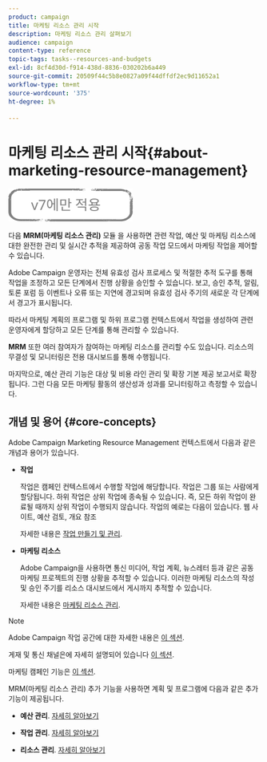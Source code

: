 ```yaml
---
product: campaign
title: 마케팅 리소스 관리 시작
description: 마케팅 리소스 관리 살펴보기
audience: campaign
content-type: reference
topic-tags: tasks--resources-and-budgets
exl-id: 8cf4d30d-f914-438d-8836-030202b6a449
source-git-commit: 20509f44c5b8e0827a09f44dffdf2ec9d11652a1
workflow-type: tm+mt
source-wordcount: '375'
ht-degree: 1%

---
```


# 마케팅 리소스 관리 시작{#about-marketing-resource-management}

![](../../assets/v7-only.svg)

다음 **MRM(마케팅 리소스 관리)** 모듈 을 사용하면 관련 작업, 예산 및 마케팅 리소스에 대한 완전한 관리 및 실시간 추적을 제공하여 공동 작업 모드에서 마케팅 작업을 제어할 수 있습니다.

Adobe Campaign 운영자는 전체 유효성 검사 프로세스 및 적절한 추적 도구를 통해 작업을 조정하고 모든 단계에서 진행 상황을 승인할 수 있습니다. 보고, 승인 추적, 알림, 토론 포럼 등 이벤트나 오류 또는 지연에 경고되며 유효성 검사 주기의 새로운 각 단계에서 경고가 표시됩니다.

따라서 마케팅 계획의 프로그램 및 하위 프로그램 컨텍스트에서 작업을 생성하여 관련 운영자에게 할당하고 모든 단계를 통해 관리할 수 있습니다.

**MRM** 또한 여러 참여자가 참여하는 마케팅 리소스를 관리할 수도 있습니다. 리소스의 무결성 및 모니터링은 전용 대시보드를 통해 수행됩니다.

마지막으로, 예산 관리 기능은 대상 및 비용 라인 관리 및 확장 기본 제공 보고서로 확장됩니다. 그런 다음 모든 마케팅 활동의 생산성과 성과를 모니터링하고 측정할 수 있습니다.

## 개념 및 용어 {#core-concepts}

Adobe Campaign Marketing Resource Management 컨텍스트에서 다음과 같은 개념과 용어가 있습니다.

* **작업**

   작업은 캠페인 컨텍스트에서 수행할 작업에 해당합니다. 작업은 그룹 또는 사람에게 할당됩니다. 하위 작업은 상위 작업에 종속될 수 있습니다. 즉, 모든 하위 작업이 완료될 때까지 상위 작업이 수행되지 않습니다. 작업의 예로는 다음이 있습니다. 웹 사이트, 예산 검토, 개요 참조

   자세한 내용은 [작업 만들기 및 관리](../../mrm/using/creating-and-managing-tasks.md).

* **마케팅 리소스**

   Adobe Campaign을 사용하면 통신 미디어, 작업 계획, 뉴스레터 등과 같은 공동 마케팅 프로젝트의 진행 상황을 추적할 수 있습니다. 이러한 마케팅 리소스의 작성 및 승인 주기를 리소스 대시보드에서 게시까지 추적할 수 있습니다.

   자세한 내용은 [마케팅 리소스 관리](../../mrm/using/managing-marketing-resources.md).

>[!NOTE]
>
>Adobe Campaign 작업 공간에 대한 자세한 내용은 [이 섹션](../../platform/using/adobe-campaign-workspace.md).
>  
>게재 및 통신 채널은에 자세히 설명되어 있습니다 [이 섹션](../../delivery/using/steps-about-delivery-creation-steps.md).
>
>마케팅 캠페인 기능은 [이 섹션](../../campaign/using/accessing-marketing-campaigns.md).

MRM(마케팅 리소스 관리) 추가 기능을 사용하면 계획 및 프로그램에 다음과 같은 추가 기능이 제공됩니다.

* **예산 관리**. [자세히 알아보기](../../mrm/using/controlling-costs.md)

* **작업 관리**. [자세히 알아보기](../../mrm/using/creating-and-managing-tasks.md)

* **리소스 관리**. [자세히 알아보기](../../mrm/using/managing-marketing-resources.md)
